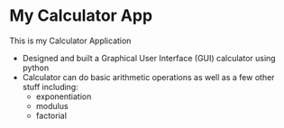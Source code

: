 # My Calculator App  

This is my Calculator Application
- Designed and built a Graphical User Interface (GUI) calculator using python
- Calculator can do basic arithmetic operations as well as a few other stuff including:
    - exponentiation
    - modulus
    - factorial
